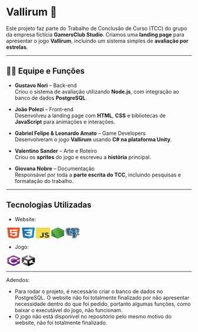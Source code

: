 # Vallirum 🏹

Este projeto faz parte do Trabalho de Conclusão de Curso (TCC) do grupo da empresa fictícia **GamersClub Studio**. Criamos uma **landing page** para apresentar o jogo **Vallirum**, incluindo um sistema 
simples de **avaliação por estrelas**.

***

## 👨‍💻 Equipe e Funções

- **Gustavo Nori** – Back-end  
  Criou o sistema de avaliação utilizando **Node.js**, com integração ao banco de dados **PostgreSQL**.

- **João Polezi** – Front-end  
  Desenvolveu a landing page com **HTML**, **CSS** e bibliotecas de **JavaScript** para animações e interações.

- **Gabriel Felipe & Leonardo Amato** – Game Developers  
  Desenvolveram o jogo **Vallirum** usando **C# na plataforma Unity**.

- **Valentino Sander** – Arte e Roteiro  
  Criou os **sprites** do jogo e escreveu a **história** principal.

- **Giovana Nobre** – Documentação  
  Responsável por toda a **parte escrita do TCC**, incluindo pesquisas e formatação do trabalho.

***

## Tecnologias Utilizadas

- Website:
<div style="display: flex;">
<img align="center" alt="HTML" height="30" width="40" src="https://raw.githubusercontent.com/devicons/devicon/master/icons/html5/html5-original.svg">
<img align="center" alt="CSS" height="30" width="40" src="https://raw.githubusercontent.com/devicons/devicon/master/icons/css3/css3-original.svg">
<img align="center" alt="JavaScript" height="30" width="40" src="https://raw.githubusercontent.com/devicons/devicon/master/icons/javascript/javascript-original.svg">
<img align="center" alt="Node.js" height="30" width="40" src="https://raw.githubusercontent.com/devicons/devicon/master/icons/nodejs/nodejs-original.svg">
<img align="center" alt="PostgreSQL" height="30" width="40" src="https://raw.githubusercontent.com/devicons/devicon/master/icons/postgresql/postgresql-original.svg">
</div>

- Jogo:
<div style="display: flex;">
<img align="center" alt="C#" height="30" width="40" src="https://raw.githubusercontent.com/devicons/devicon/master/icons/csharp/csharp-original.svg">
<img align="center" alt="Unity" height="30" width="40" src="https://raw.githubusercontent.com/devicons/devicon/master/icons/unity/unity-original.svg">
</div>

***
Adendos:
- Para rodar o projeto, é necessário criar o banco de dados no PostgreSQL. O website não foi totalmente finalizado por não apresentar necessidade dentro do que foi pedido, portanto algumas funções, como baixar o executável do jogo, não funcionam. 
- O jogo não está disponível no repositório pelo mesmo motivo do website, não foi totalmente finalizado.


